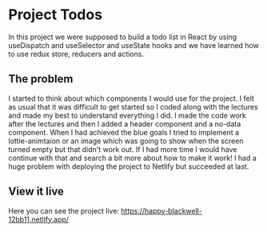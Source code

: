# Project Todos

In this project we were supposed to build a todo list in React by using useDispatch and useSelector and useState hooks and we have learned how to use redux store, reducers and actions.

## The problem

I started to think about which components I would use for the project. I felt as usual that it was difficult to get started so I coded along with the lectures and made my best to understand everything I did. I made the code work after the lectures and then I added a header component and a no-data component. When I had achieved the blue goals I tried to implement a lottie-animtaion or an image which was going to show when the screen turned empty but that didn't work out. If I had more time I would have continue with that and search a bit more about how to make it work!
I had a huge problem with deploying the project to Netlify but succeeded at last.

## View it live

Here you can see the project live: 
https://happy-blackwell-12bb11.netlify.app/